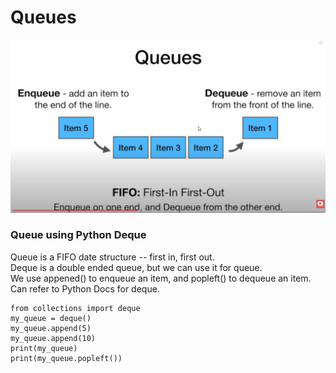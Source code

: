# Queues
![Enqueue, Dequeue](queues.png)
### Queue using Python Deque
Queue is a FIFO date structure -- first in, first out.  
Deque is a double ended queue, but we can use it for queue.  
We use appened() to enqueue an item, and popleft() to dequeue an item.
Can refer to Python Docs for deque.
```
from collections import deque
my_queue = deque()
my_queue.append(5)
my_queue.append(10)
print(my_queue)
print(my_queue.popleft())
```
